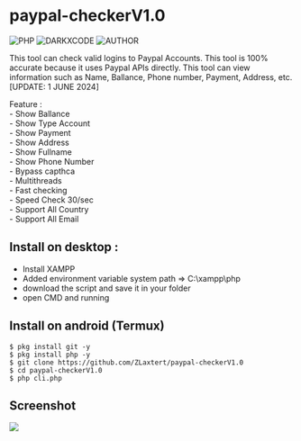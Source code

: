 # paypal-checkerV1.0
![PHP](https://img.shields.io/badge/language-PHP-blue.svg)
![DARKXCODE](https://img.shields.io/badge/Team-DARKXCODE-black)
![AUTHOR](https://img.shields.io/badge/Author-Zlaxtert-orange)

This tool can check valid logins to Paypal Accounts. This tool is 100% accurate because it uses Paypal APIs directly. This tool can view information such as Name, Ballance, Phone number, Payment, Address, etc. [UPDATE: 1 JUNE 2024]

<p>
Feature :<br />
- Show Ballance<br />
- Show Type Account<br />
- Show Payment<br />
- Show Address<br />
- Show Fullname<br />
- Show Phone Number<br />
- Bypass capthca<br />
- Multithreads<br />
- Fast checking<br />
- Speed Check 30/sec<br />
- Support All Country<br />
- Support All Email<br /></p>

## Install on desktop : 
- Install XAMPP
- Added environment variable system path => C:\xampp\php
- download the script and save it in your folder
- open CMD and running

## Install on android (Termux)
    $ pkg install git -y
    $ pkg install php -y
    $ git clone https://github.com/ZLaxtert/paypal-checkerV1.0
    $ cd paypal-checkerV1.0
    $ php cli.php

## Screenshot
<img src="https://github.com/ZLaxtert/paypal-checkerV1.0/blob/main/result-pp.jpg">


